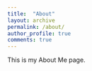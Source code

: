 ```yaml
---
title:  "About"
layout: archive
permalink: /about/
author_profile: true
comments: true
---
```


This is my About Me page.